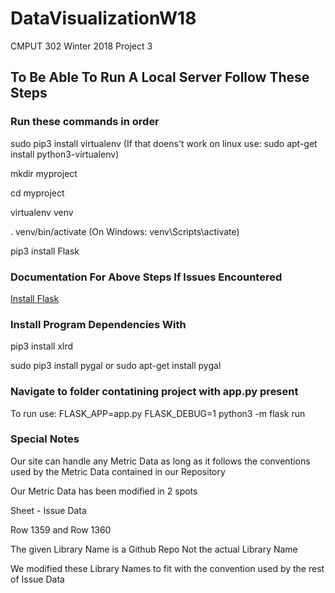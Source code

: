 # DataVisualizationW18
CMPUT 302  Winter 2018 Project 3

## To Be Able To Run A Local Server Follow These Steps
### Run these commands in order
sudo pip3 install virtualenv (If that doens't work on linux use: sudo apt-get install python3-virtualenv)

mkdir myproject

cd myproject

virtualenv venv

. venv/bin/activate (On Windows: venv\Scripts\activate)

pip3 install Flask

### Documentation For Above Steps If Issues Encountered
[Install Flask](http://flask.pocoo.org/docs/0.12/installation/#installation)

### Install Program Dependencies With
pip3 install xlrd

sudo pip3 install pygal or sudo apt-get install pygal

### Navigate to folder contatining project with app.py present

To run use: FLASK_APP=app.py FLASK_DEBUG=1 python3 -m flask run

### Special Notes
Our site can handle any Metric Data as long as it follows the conventions used by the Metric Data contained in our Repository

Our Metric Data has been modified in 2 spots

Sheet - Issue Data

Row 1359 and Row 1360

The given Library Name is a Github Repo Not the actual Library Name

We modified these Library Names to fit with the convention used by the rest of Issue Data

